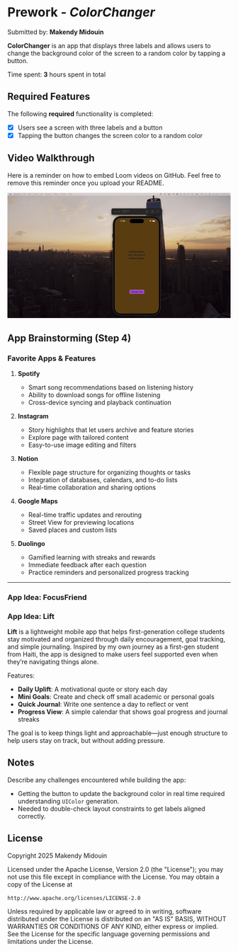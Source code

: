 # Prework - *ColorChanger*

Submitted by: **Makendy Midouin**

**ColorChanger** is an app that displays three labels and allows users to change the background color of the screen to a random color by tapping a button.

Time spent: **3** hours spent in total

## Required Features

The following **required** functionality is completed:

- [x] Users see a screen with three labels and a button  
- [x] Tapping the button changes the screen color to a random color

## Video Walkthrough

Here is a reminder on how to embed Loom videos on GitHub. Feel free to remove this reminder once you upload your README.

![App Demo](demo.gif)

## App Brainstorming (Step 4)

### Favorite Apps & Features

1. **Spotify**
   - Smart song recommendations based on listening history
   - Ability to download songs for offline listening
   - Cross-device syncing and playback continuation

2. **Instagram**
   - Story highlights that let users archive and feature stories
   - Explore page with tailored content
   - Easy-to-use image editing and filters

3. **Notion**
   - Flexible page structure for organizing thoughts or tasks
   - Integration of databases, calendars, and to-do lists
   - Real-time collaboration and sharing options

4. **Google Maps**
   - Real-time traffic updates and rerouting
   - Street View for previewing locations
   - Saved places and custom lists

5. **Duolingo**
   - Gamified learning with streaks and rewards
   - Immediate feedback after each question
   - Practice reminders and personalized progress tracking

---

### App Idea: **FocusFriend**

### App Idea: **Lift**

**Lift** is a lightweight mobile app that helps first-generation college students stay motivated and organized through daily encouragement, goal tracking, and simple journaling. Inspired by my own journey as a first-gen student from Haiti, the app is designed to make users feel supported even when they’re navigating things alone.

Features:
- **Daily Uplift**: A motivational quote or story each day
- **Mini Goals**: Create and check off small academic or personal goals
- **Quick Journal**: Write one sentence a day to reflect or vent
- **Progress View**: A simple calendar that shows goal progress and journal streaks

The goal is to keep things light and approachable—just enough structure to help users stay on track, but without adding pressure.

## Notes

Describe any challenges encountered while building the app:

- Getting the button to update the background color in real time required understanding `UIColor` generation.  
- Needed to double-check layout constraints to get labels aligned correctly.

## License
Copyright 2025 Makendy Midouin

Licensed under the Apache License, Version 2.0 (the "License");
you may not use this file except in compliance with the License.
You may obtain a copy of the License at

    http://www.apache.org/licenses/LICENSE-2.0

Unless required by applicable law or agreed to in writing, software
distributed under the License is distributed on an "AS IS" BASIS,
WITHOUT WARRANTIES OR CONDITIONS OF ANY KIND, either express or implied.
See the License for the specific language governing permissions and
limitations under the License.
